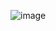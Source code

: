 ![image](https://github.com/stringsArraysObjects/nextjs-dashboard/assets/128002915/5376f185-e90a-4405-b9b2-b88513776228)

